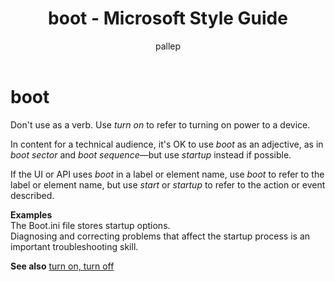 ﻿---
title: boot - Microsoft Style Guide
author: pallep
ms.author: pallep
ms.date: 1/19/2018
ms.topic: article
ms.prod: non-product-specific
---

# boot

Don't use as a verb. Use *turn on* to refer to turning on power to a device. 

In content for a technical audience, it's OK to use *boot* as an adjective, as in *boot sector* and *boot sequence*—but use *startup* instead if possible.

If the UI or API uses *boot* in a label or element name, use *boot* to refer to the label or element name, but use *start* or *startup* to refer to the action or event described.

**Examples**  
The Boot.ini file stores startup options.  
Diagnosing and correcting problems that affect the startup process is an important troubleshooting skill.  

**See also** [turn on, turn off](/style-guide/a-z-word-list-term-collections/t/turn-on-turn-off)
